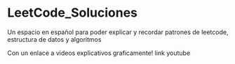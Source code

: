 # LeetCode_Soluciones
Un espacio en español para poder explicar y recordar patrones de leetcode, estructura de datos y algoritmos


Con un enlace a videos explicativos graficamente!
link youtube
